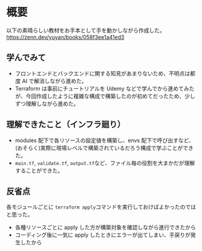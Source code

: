 # 概要

以下の素晴らしい教材をお手本として手を動かしながら作成した。
<https://zenn.dev/yuyan/books/058f3ee1a41ed3>

## 学んでみて

- フロントエンドとバックエンドに関する知見があまりないため、不明点は都度 AI で解消しながら進めた。
- Terraform は事前にチュートリアルを Udemy などで学んでから進めてみたが、今回作成したように複雑な構成で構築したのが初めてだったため、少しずつ理解しながら進めた。

## 理解できたこと（インフラ廻り）

- modules 配下で各リソースの設定値を構築し、envs 配下で呼び出すなど、(おそらく)実際に現場レベルで構築されているだろう構成で学ぶことができた。
- `main.tf`, `validate.tf`, `output.tf`など、ファイル毎の役割を大まかだが理解することができた。

## 反省点

各モジュールごとに `terraform apply`コマンドを実行しておけばよかったのではと思った。

- 各種リソースごとに apply した方が構築対象を確認しながら進行できたから
- コーディング後に一気に apply したときにエラーが出てしまい、手戻りが発生したから
